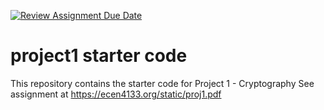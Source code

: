 [![Review Assignment Due Date](https://classroom.github.com/assets/deadline-readme-button-24ddc0f5d75046c5622901739e7c5dd533143b0c8e959d652212380cedb1ea36.svg)](https://classroom.github.com/a/2Sf6XYWe)
# project1 starter code

This repository contains the starter code for Project 1 - Cryptography
See assignment at https://ecen4133.org/static/proj1.pdf


